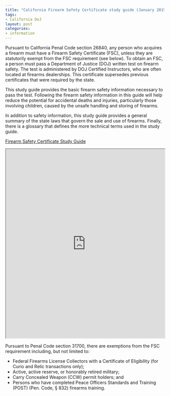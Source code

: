 ```yaml
---
title: "California Firearm Safety Certificate study guide (January 2015)"
tags:
- California DoJ
layout: post
categories:
- information
---
```


Pursuant to California Penal Code section 26840, any person who acquires a firearm must have a Firearm Safety Certificate (FSC), unless they are statutorily exempt from the FSC requirement (see below). To obtain an FSC, a person must pass a Department of Justice (DOJ) written test on firearm safety. The test is administered by DOJ Certified Instructors, who are often located at firearms dealerships. This certificate supersedes previous certificates that were required by the state.

This study guide provides the basic firearm safety information necessary to pass the test. Following the firearm safety information in this guide will help reduce the potential for accidental deaths and injuries, particularly those involving children, caused by the unsafe handling and storing of firearms.

In addition to safety information, this study guide provides a general summary of the state laws that govern the sale and use of firearms. Finally, there is a glossary that defines the more technical terms used in the study guide.

[Firearm Safety Certificate Study Guide](https://www.scribd.com/doc/252897033/Firearm-Safety-Certificate-Study-Guide "View Firearm Safety Certificate Study Guide on Scribd")

<iframe class="scribd_iframe_embed" data-aspect-ratio="undefined" data-auto-height="false" height="600" id="doc_77937" loading="lazy" scrolling="no" src="https://www.scribd.com/embeds/252897033/content?start_page=1&view_mode=scroll&show_recommendations=true" width="100%"></iframe>

Pursuant to Penal Code section 31700, there are exemptions from the FSC requirement including, but not limited to:

- Federal Firearms License Collectors with a Certificate of Eligibility (for Curio and Relic transactions only);
- Active, active reserve, or honorably retired military;
- Carry Concealed Weapon (CCW) permit holders; and
- Persons who have completed Peace Officers Standards and Training (POST) (Pen. Code, § 832) firearms training.
